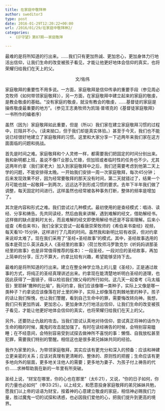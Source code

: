 ```yaml
---
title: 在家庭中敬拜神
author: sweditor3
type: post
date: 2016-01-29T12:20:22+00:00
url: /2016/01/29/在家庭中敬拜神2/
categories:
  - 《＠守望》第87期——家庭敬拜

---
```

最难的是将所知道的行出来。&hellip;&hellip;我们只有更加热诚、更加忠心，更加身体力行地活出信仰，让我们生命的改变被孩子看见，才能让他更好地体会信仰的真实，也将荣耀归给我们在天上的父。 

<!--more-->

<p style="text-align: center;">
  文/佑伟
</p>

家庭敬拜的重要性不用多说。一方面，家庭敬拜是信仰传承的重要手段（参见周必克牧师《如何带领家庭敬拜》），另一方面，在家庭敬拜中建立起来的家庭的敬虔，是教会敬虔的基础。&ldquo;没有家庭的敬虔，就没有教会的敬虔，&hellip;&hellip;基督徒的家庭是操练敬虔最重要的地方&rdquo;。（参见王志勇牧师为凯瑞&middot;普塔克的《基督徒家庭敬拜》一书所作的编者序） 

虽然（因为）家庭敬拜如此重要，但是（所以）我们家在建立家庭敬拜习惯的过程中，拦阻并不小。（读来拗口，但于我们却是真实体验。）甚至于今天，我们也不能说已经很好地建立了家庭敬拜的习惯。这里和大家分享一下近两年来我们家在这方面面临的问题和挑战。 

首先是时间之难。家庭敬拜和个人灵修一样，都需要我们把固定的时间分别出来。我和新明都上班，虽说不像IT业那么忙碌，但加班或者临时性的任务也不少。尤其这两年约拿（我们家老大）加入到家庭敬拜中之后，我们还需要考虑到他第二天上学的问题，不能安排得太晚。一开始我们安排一周一次家庭敬拜，每次45分钟；后来发现效果不好，因为经常要敬拜的那天没有时间，第二天就错过了，结果一个月可能也就一起敬拜一到两次，远远达不到形成习惯的要求。去年下半年我们做了调整，每天固定时间进行。这样虽然也经常被各种事务打断，整体的频率是增加了。 

其次是内容和形式之难。我们尝试过几种模式。最初使用的是查经模式：唱诗、读经、分享和祷告。先共同读经，然后由我来讲解，遇到难解的经文，借助解经书。这样做的缺点是耗时太长，而且难解的经文即使用解经书还是不容易理解。后来小组查《希伯来书》，我们全家又尝试一起看唐崇荣牧师的《希伯来书查经》视频，每天看10-15分钟，这样进行了几周的时间。虽然我和新明比较有收获，但对约拿来说却太难了。现在我们采用了&ldquo;圣经+圣经故事&rdquo;的模式。其中，圣经故事选用的版本是荷兰G.英沃森夫人《圣经里的故事》（荷兰牧师冯罗敦克尔《听妈妈讲那圣经里的故事》也是非常值得推荐的版本）：一段圣经，一段对应的圣经故事，再加上简单的分享，压力不算大，约拿比较有兴趣，希望能够坚持下去。 

最难的是将所知道的行出来。建立在整全神学立场上的儿童《圣经》，正是通过故事的方式，将纯正的圣经真理讲述出来。约拿现在能清楚地听明白圣经的道理，也因此获得了一面镜子，得以检验我们做父母的所行如何。这几天一起查考《马太福音》里耶稣&ldquo;撒种的比喻&rdquo;，我问约拿，我们应该像哪一类种子，实际上又像是哪一类种子？约拿说应该像落在好土里的种子，实际上却像落在荆棘地里的种子。孩子的话让我们惭愧，也让我们警醒，看到自己生命中的罪，需要悔改转向神。我想，我们只有更加热诚、更加忠心，更加身体力行地活出信仰，让我们生命的改变被孩子看见，才能让他更好地体会信仰的真实，也将荣耀归给我们在天上的父。 

另外，还要防止仇敌的攻击。当我们尝试认真地对待信仰，尝试真正将神的话作为生命的粮的时候，魔鬼的攻击就加强了。有时在读经祷告的时候，会特别容易瞌睡；在不经意间，会特别容易受到试探去做神所不喜悦的事：懒惰、自我放松甚至犯罪，需要我们特别的警醒。相信这也是很多弟兄姊妹共同的经验。 

我作为家里的头，为带领家庭敬拜，其实应该有更充分和深入的预备：应该和神建立更亲密的关系；应该对真理有更清晰的、整体的、原则性的把握；生命应该有更多地向外的层面，更多地关注他人的需要；更多地为妻子、为孩子付上祷告的代价&hellip;&hellip;求神帮助我在新的一年里有所突破。 

圣经上说，&ldquo;财宝在哪里，你的心也在那里&rdquo;（太6:21），又说，&ldquo;你的日子如何，你的力量也必如何&rdquo;（申33:25）。以上经文，和愿意投身家庭敬拜的弟兄姊妹共勉，愿我们以上帝的话语为财宝，按着神的心意建立敬虔的家庭，相信神必赐我们力量，胜过魔鬼一切的试探和诱惑，也必因我们爱他的心，把我们提升到更高的境界。